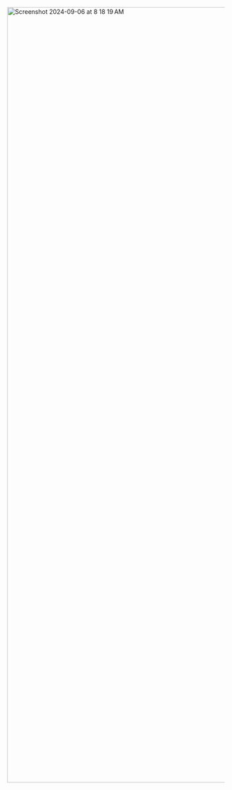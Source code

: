 <img width="1792" alt="Screenshot 2024-09-06 at 8 18 19 AM" src="https://github.com/user-attachments/assets/f2039571-4a6d-4f82-9d3e-5db87acd5acc">
